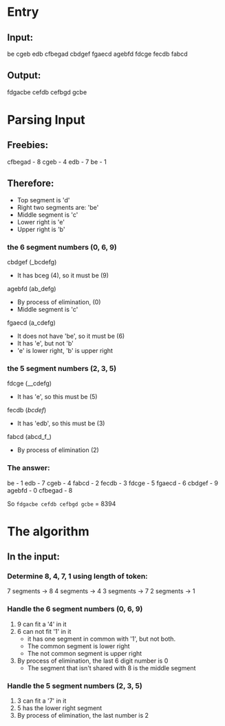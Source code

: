 # Entry

## Input:
be 
cgeb 
edb
cfbegad 
cbdgef 
fgaecd 
agebfd 
fdcge 
fecdb 
fabcd 

## Output:
fdgacbe cefdb cefbgd gcbe

# Parsing Input

## Freebies:
cfbegad - 8
cgeb - 4
edb - 7
be - 1

## Therefore:
- Top segment is 'd'
- Right two segments are: 'be'
- Middle segment is 'c'
- Lower right is 'e'
- Upper right is 'b'

### the 6 segment numbers (0, 6, 9)
cbdgef (_bcdefg)
- It has bceg (4), so it must be (9)

agebfd (ab_defg) 
- By process of elimination, (0)
- Middle segment is 'c'

fgaecd (a_cdefg) 
- It does not have 'be', so it must be (6)
- It has 'e', but not 'b'
- 'e' is lower right, 'b' is upper right

### the 5 segment numbers (2, 3, 5)
fdcge (__cdefg)
- It has 'e', so this must be (5)

fecdb (_bcdef_)
- It has 'edb', so this must be (3)

fabcd (abcd_f_)
- By process of elimination (2)

### The answer:
be - 1
edb - 7
cgeb - 4
fabcd - 2
fecdb - 3
fdcge - 5
fgaecd - 6
cbdgef - 9
agebfd - 0
cfbegad - 8

So `fdgacbe cefdb cefbgd gcbe` = 8394

# The algorithm

## In the input:

### Determine 8, 4, 7, 1 using length of token:
7 segments -> 8
4 segments -> 4
3 segments -> 7
2 segments -> 1

### Handle the 6 segment numbers (0, 6, 9)
1. 9 can fit a '4' in it
2. 6 can not fit '1' in it
    - it has one segment in common with '1', but not both.
    - The common segment is lower right
    - The not common segment is upper right
3. By process of elimination, the last 6 digit number is 0
    - The segment that isn't shared with 8 is the middle segment

### Handle the 5 segment numbers (2, 3, 5)
1. 3 can fit a '7' in it
2. 5 has the lower right segment 
3. By process of elimination, the last number is 2



